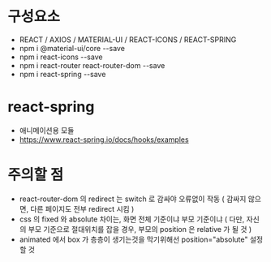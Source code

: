 # 구성요소
- REACT / AXIOS / MATERIAL-UI / REACT-ICONS / REACT-SPRING
- npm i @material-ui/core --save
- npm i react-icons --save
- npm i react-router react-router-dom --save
- npm i react-spring --save

# react-spring
- 애니메이션용 모듈
- https://www.react-spring.io/docs/hooks/examples

# 주의할 점
- react-router-dom 의 redirect 는 switch 로 감싸야 오류없이 작동
  ( 감싸지 않으면, 다른 페이지도 전부 redirect 시킴 )
- css 의 fixed 와 absolute 차이는, 화면 전체 기준이냐 부모 기준이냐
  ( 다만, 자신의 부모 기준으로 절대위치를 잡을 경우, 부모의 position 은 relative 가 될 것 )
- animated 에서 box 가 층층이 생기는것을 막기위해선 position="absolute" 설정할 것